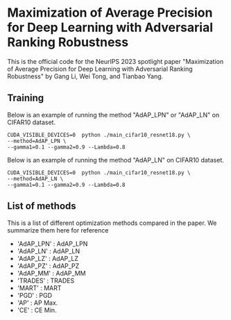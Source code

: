 # Maximization of Average Precision for Deep Learning with Adversarial Ranking Robustness
This is the official code for the NeurIPS 2023 spotlight paper "Maximization of Average Precision for Deep Learning with Adversarial Ranking Robustness" by Gang Li, Wei Tong, and Tianbao Yang.

## Training
Below is an example of running the method "AdAP_LPN" or "AdAP_LN" on CIFAR10 dataset.
```
CUDA_VISIBLE_DEVICES=0  python ./main_cifar10_resnet18.py \
--method=AdAP_LPN \
--gamma1=0.1 --gamma2=0.9 --Lambda=0.8
```
Below is an example of running the method "AdAP_LN" on CIFAR10 dataset.
```
CUDA_VISIBLE_DEVICES=0  python ./main_cifar10_resnet18.py \
--method=AdAP_LN \
--gamma1=0.1 --gamma2=0.9 --Lambda=0.8
```

## List of methods
This is a list of different optimization methods compared in the paper. We summarize them here for reference
- 'AdAP_LPN' : AdAP_LPN
- 'AdAP_LN' : AdAP_LN
- 'AdAP_LZ' : AdAP_LZ
- 'AdAP_PZ' : AdAP_PZ
- 'AdAP_MM' : AdAP_MM
- 'TRADES' : TRADES
- 'MART' : MART
- 'PGD' : PGD
- 'AP' : AP Max.
- 'CE' : CE Min.
